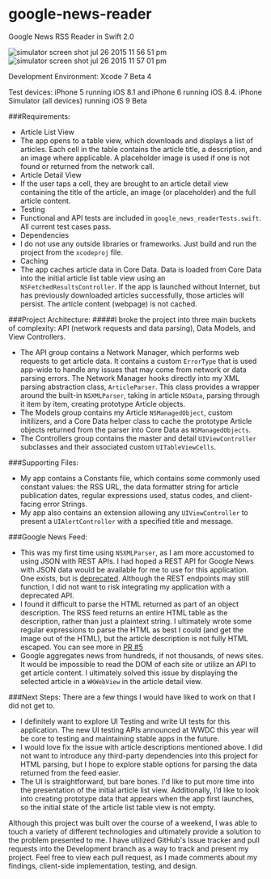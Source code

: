 # google-news-reader
Google News RSS Reader in Swift 2.0

![simulator screen shot jul 26 2015 11 56 51 pm](https://cloud.githubusercontent.com/assets/4513736/8898443/44e7be9e-33f2-11e5-90b5-310dd6b10008.png)
![simulator screen shot jul 26 2015 11 57 01 pm](https://cloud.githubusercontent.com/assets/4513736/8898444/460ae076-33f2-11e5-8a98-f28fb2c2d036.png)


Development Environment: Xcode 7 Beta 4

Test devices: iPhone 5 running iOS 8.1 and iPhone 6 running iOS 8.4. iPhone Simulator (all devices) running iOS 9 Beta

###Requirements:
* Article List View
 * The app opens to a table view, which downloads and displays a list of articles.  Each cell in the table contains the article title, a description, and an image where applicable.  A placeholder image is used if one is not found or returned from the network call.
* Article Detail View
 * If the user taps a cell, they are brought to an article detail view containing the title of the article, an image (or placeholder) and the full article content.
* Testing
 * Functional and API tests are included in `google_news_readerTests.swift`.  All current test cases pass.
* Dependencies
 * I do not use any outside libraries or frameworks.  Just build and run the project from the `xcodeproj` file.
* Caching
 * The app caches article data in Core Data.  Data is loaded from Core Data into the initial article list table view using an `NSFetchedResultsController`.  If the app is launched without Internet, but has previously downloaded articles successfully, those articles will persist.  The article content (webpage) is not cached.

###Project Architecture:
#####I broke the project into three main buckets of complexity: API (network requests and data parsing), Data Models, and View Controllers.
* The API group contains a Network Manager, which performs web requests to get article data.  It contains a custom `ErrorType` that is used app-wide to handle any issues that may come from network or data parsing errors.  The Network Manager hooks directly into my XML parsing abstraction class, `ArticleParser`.  This class provides a wrapper around the built-in `NSXMLParser`, taking in article `NSData`, parsing through it item by item, creating prototype Article objects.
* The Models group contains my Article `NSManagedObject`, custom initilizers, and a Core Data helper class to cache the prototype Article objects returned from the parser into Core Data as `NSManagedObjects`.
* The Controllers group contains the master and detail `UIViewController` subclasses and their associated custom `UITableViewCells`.

###Supporting Files:
* My app contains a Constants file, which contains some commonly used constant values: the RSS URL, the data formatter string for article publication dates, regular expressions used, status codes, and client-facing error Strings.
* My app also contains an extension allowing any `UIViewController` to present a `UIAlertController` with a specified title and message.

###Google News Feed:
* This was my first time using `NSXMLParser`, as I am more accustomed to using JSON with REST APIs.  I had hoped a REST API for Google News with JSON data would be available for me to use for this application.  One exists, but is [deprecated](https://developers.google.com/news-search/v1/jsondevguide).  Although the REST endpoints may still function, I did not want to risk integrating my application with a deprecated API.
* I found it difficult to parse the HTML returned as part of an object description.  The RSS feed returns an entire HTML table as the description, rather than just a plaintext string.  I ultimately wrote some regular expressions to parse the HTML as best I could (and get the image out of the HTML), but the article description is not fully HTML escaped.  You can see more in [PR #5](https://github.com/JALsnipe/google-news-reader/pull/5)
* Google aggregates news from hundreds, if not thousands, of news sites.  It would be impossible to read the DOM of each site or utilize an API to get article content.  I ultimately solved this issue by displaying the selected article in a `WKWebView` in the article detail view.

###Next Steps:
There are a few things I would have liked to work on that I did not get to.
* I definitely want to explore UI Testing and write UI tests for this application.  The new UI testing APIs announced at WWDC this year will be core to testing and maintaining stable apps in the future.
* I would love fix the issue with article descriptions mentioned above.  I did not want to introduce any third-party dependencies into this project for HTML parsing, but I hope to explore stable options for parsing the data returned from the feed easier.
* The UI is straightforward, but bare bones.  I'd like to put more time into the presentation of the initial article list view.  Additionally, I’d like to look into creating prototype data that appears when the app first launches, so the initial state of the article list table view is not empty.

Although this project was built over the course of a weekend, I was able to touch a variety of different technologies and ultimately provide a solution to the problem presented to me.  I have utilized GitHub's Issue tracker and pull requests into the Development branch as a way to track and present my project.  Feel free to view each pull request, as I made comments about my findings, client-side implementation, testing, and design.

